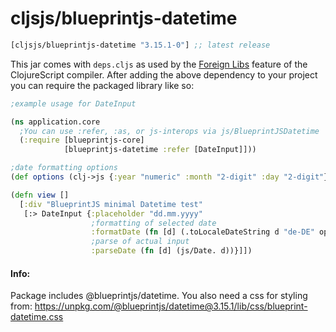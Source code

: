 # cljsjs/blueprintjs-datetime


[](dependency)
```clojure
[cljsjs/blueprintjs-datetime "3.15.1-0"] ;; latest release
```
[](/dependency)

This jar comes with `deps.cljs` as used by the [Foreign Libs][flibs] feature
of the ClojureScript compiler. After adding the above dependency to your project
you can require the packaged library like so:

```clojure
;example usage for DateInput

(ns application.core
  ;You can use :refer, :as, or js-interops via js/BlueprintJSDatetime 
  (:require [blueprintjs-core]
            [blueprintjs-datetime :refer [DateInput]]))

;date formatting options
(def options (clj->js {:year "numeric" :month "2-digit" :day "2-digit"}))

(defn view []
  [:div "BlueprintJS minimal Datetime test"
   [:> DateInput {:placeholder "dd.mm.yyyy"
                  ;formatting of selected date
                  :formatDate (fn [d] (.toLocaleDateString d "de-DE" options))
                  ;parse of actual input
                  :parseDate (fn [d] (js/Date. d))}]])

```

#### Info:
Package includes @blueprintjs/datetime. You also need a css for styling from: https://unpkg.com/@blueprintjs/datetime@3.15.1/lib/css/blueprint-datetime.css

[flibs]: https://clojurescript.org/reference/packaging-foreign-deps
